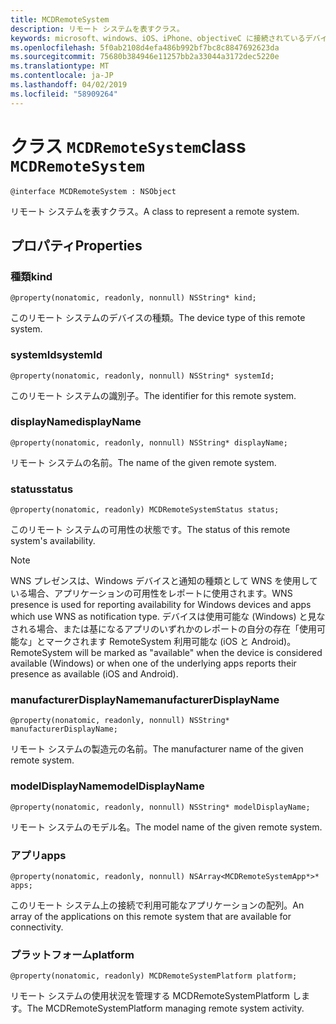 ```yaml
---
title: MCDRemoteSystem
description: リモート システムを表すクラス。
keywords: microsoft、windows、iOS、iPhone、objectiveC に接続されているデバイス、プロジェクトのローマ
ms.openlocfilehash: 5f0ab2108d4efa486b992bf7bc8c8847692623da
ms.sourcegitcommit: 75680b384946e11257bb2a33044a3172dec5220e
ms.translationtype: MT
ms.contentlocale: ja-JP
ms.lasthandoff: 04/02/2019
ms.locfileid: "58909264"
---
```

# <a name="class-mcdremotesystem"></a><span data-ttu-id="f3d64-104">クラス `MCDRemoteSystem`</span><span class="sxs-lookup"><span data-stu-id="f3d64-104">class `MCDRemoteSystem`</span></span> 

```
@interface MCDRemoteSystem : NSObject
```  

<span data-ttu-id="f3d64-105">リモート システムを表すクラス。</span><span class="sxs-lookup"><span data-stu-id="f3d64-105">A class to represent a remote system.</span></span>

## <a name="properties"></a><span data-ttu-id="f3d64-106">プロパティ</span><span class="sxs-lookup"><span data-stu-id="f3d64-106">Properties</span></span>

### <a name="kind"></a><span data-ttu-id="f3d64-107">種類</span><span class="sxs-lookup"><span data-stu-id="f3d64-107">kind</span></span>
`@property(nonatomic, readonly, nonnull) NSString* kind;`

<span data-ttu-id="f3d64-108">このリモート システムのデバイスの種類。</span><span class="sxs-lookup"><span data-stu-id="f3d64-108">The device type of this remote system.</span></span>

### <a name="systemid"></a><span data-ttu-id="f3d64-109">systemId</span><span class="sxs-lookup"><span data-stu-id="f3d64-109">systemId</span></span>
`@property(nonatomic, readonly, nonnull) NSString* systemId;`

<span data-ttu-id="f3d64-110">このリモート システムの識別子。</span><span class="sxs-lookup"><span data-stu-id="f3d64-110">The identifier for this remote system.</span></span>

### <a name="displayname"></a><span data-ttu-id="f3d64-111">displayName</span><span class="sxs-lookup"><span data-stu-id="f3d64-111">displayName</span></span>
`@property(nonatomic, readonly, nonnull) NSString* displayName;`

<span data-ttu-id="f3d64-112">リモート システムの名前。</span><span class="sxs-lookup"><span data-stu-id="f3d64-112">The name of the given remote system.</span></span>

### <a name="status"></a><span data-ttu-id="f3d64-113">status</span><span class="sxs-lookup"><span data-stu-id="f3d64-113">status</span></span>
`@property(nonatomic, readonly) MCDRemoteSystemStatus status;`

<span data-ttu-id="f3d64-114">このリモート システムの可用性の状態です。</span><span class="sxs-lookup"><span data-stu-id="f3d64-114">The status of this remote system's availability.</span></span>

> [!NOTE]
<span data-ttu-id="f3d64-115">WNS プレゼンスは、Windows デバイスと通知の種類として WNS を使用している場合、アプリケーションの可用性をレポートに使用されます。</span><span class="sxs-lookup"><span data-stu-id="f3d64-115">WNS presence is used for reporting availability for Windows devices and apps which use WNS as notification type.</span></span>  <span data-ttu-id="f3d64-116">デバイスは使用可能な (Windows) と見なされる場合、または基になるアプリのいずれかのレポートの自分の存在「使用可能な」とマークされます RemoteSystem 利用可能な (iOS と Android)。</span><span class="sxs-lookup"><span data-stu-id="f3d64-116">RemoteSystem will be marked as "available" when the device is considered available (Windows) or when one of the underlying apps reports their presence as available (iOS and Android).</span></span> 

### <a name="manufacturerdisplayname"></a><span data-ttu-id="f3d64-117">manufacturerDisplayName</span><span class="sxs-lookup"><span data-stu-id="f3d64-117">manufacturerDisplayName</span></span>
`@property(nonatomic, readonly, nonnull) NSString* manufacturerDisplayName;`

<span data-ttu-id="f3d64-118">リモート システムの製造元の名前。</span><span class="sxs-lookup"><span data-stu-id="f3d64-118">The manufacturer name of the given remote system.</span></span>

### <a name="modeldisplayname"></a><span data-ttu-id="f3d64-119">modelDisplayName</span><span class="sxs-lookup"><span data-stu-id="f3d64-119">modelDisplayName</span></span>
`@property(nonatomic, readonly, nonnull) NSString* modelDisplayName;`

<span data-ttu-id="f3d64-120">リモート システムのモデル名。</span><span class="sxs-lookup"><span data-stu-id="f3d64-120">The model name of the given remote system.</span></span>

### <a name="apps"></a><span data-ttu-id="f3d64-121">アプリ</span><span class="sxs-lookup"><span data-stu-id="f3d64-121">apps</span></span>
`@property(nonatomic, readonly, nonnull) NSArray<MCDRemoteSystemApp*>* apps;`

<span data-ttu-id="f3d64-122">このリモート システム上の接続で利用可能なアプリケーションの配列。</span><span class="sxs-lookup"><span data-stu-id="f3d64-122">An array of the applications on this remote system that are available for connectivity.</span></span>

### <a name="platform"></a><span data-ttu-id="f3d64-123">プラットフォーム</span><span class="sxs-lookup"><span data-stu-id="f3d64-123">platform</span></span>
`@property(nonatomic, readonly) MCDRemoteSystemPlatform platform;`

<span data-ttu-id="f3d64-124">リモート システムの使用状況を管理する MCDRemoteSystemPlatform します。</span><span class="sxs-lookup"><span data-stu-id="f3d64-124">The MCDRemoteSystemPlatform managing remote system activity.</span></span>